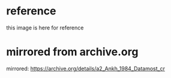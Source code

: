 
# reference

this image is here for reference


# mirrored from archive.org

mirrored: https://archive.org/details/a2_Ankh_1984_Datamost_cr

